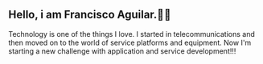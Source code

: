 ##  Hello, i am Francisco Aguilar.👋😄

Technology is one of the things I love. I started in telecommunications and then moved on to the world of service platforms and equipment.
Now I'm starting a new challenge with application and service development!!!


<!--
**Francisco-ab7/francisco-ab7** is a ✨ _special_ ✨ repository because its `README.md` (this file) appears on your GitHub profile.

Here are some ideas to get you started:

- 🔭 I’m currently working on ...
- 🌱 I’m currently learning ...
- 👯 I’m looking to collaborate on ...
- 🤔 I’m looking for help with ...
- 💬 Ask me about ...
- 📫 How to reach me: ...
- 😄 Pronouns: ...
- ⚡ Fun fact: ...
-->
